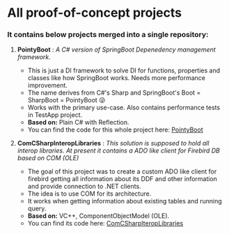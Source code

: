 
# All proof-of-concept projects

### It contains below projects merged into a single repository:


 1.  **PointyBoot** : 
  _A C# version of SpringBoot Depenedency management framework._
      
      - This is just a DI framework to solve DI for functions, properties and classes like how SpringBoot works. Needs more performance improvement.
      - The name derives from C#'s Sharp and SpringBoot's Boot = SharpBoot = PointyBoot :stuck_out_tongue_winking_eye:
      - Works with the primary use-case. Also contains performance tests in TestApp project.
      - **Based on:**  Plain C# with Reflection.
      - You can find the code for this whole project here: [PointyBoot](https://github.com/stephen-pinto/POC/tree/main/PointyBoot)

5.  **ComCSharpInteropLibraries** : 
  _This solution is supposed to hold all interop libraries. At present it contains a ADO like client for Firebird DB based on COM (OLE)_
  
      - The goal of this project was to create a custom ADO like client for firebird getting all information about its DDF and other information and provide connection to .NET clients.
      - The idea is to use COM for its architecture.
      - It works when getting information about existing tables and running query.
      - **Based on:** VC++, ComponentObjectModel (OLE).
      - You can find its code here: [ComCSharpIteropLibraries](https://github.com/stephen-pinto/POC/tree/main/ComCSharpIteropLibraries)
      
